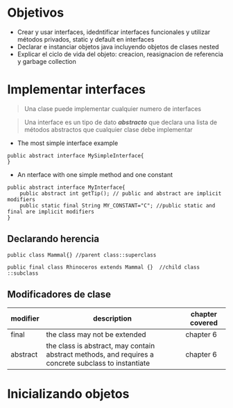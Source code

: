 # Objetivos 
- Crear y usar interfaces, idedntificar interfaces funcionales y utilizar métodos privados, static y default en interfaces
- Declarar e instanciar objetos java incluyendo objetos de clases nested
- Explicar el ciclo de vida del objeto: creacion, reasignacion de referencia y garbage collection


# Implementar interfaces
>Una clase puede implementar cualquier numero de interfaces

>Una interface es un tipo de dato ***abstracto*** que declara una lista de métodos abstractos que cualquier clase debe implementar
- The most simple interface example
```
public abstract interface MySimpleInterface{
}
```
- An nterface with one simple method and one constant
```
public abstract interface MyInterface{
    public abstract int getTip(); // public and abstract are implicit modifiers
    public static final String MY_CONSTANT="C"; //public static and final are implicit modifiers
}
```

## Declarando herencia
```
public class Mammal{} //parent class::superclass

public final class Rhinoceros extends Mammal {}  //child class ::subclass
```

## Modificadores de clase
|modifier |description| chapter covered |
|------|------------------------------|----------|
|final |the class may not be extended| chapter 6|
|abstract |the class is abstract, may contain abstract methods, and requires a concrete subclass to instantiate| chapter 6|

# Inicializando objetos


